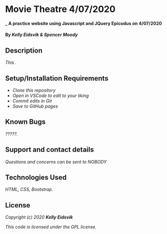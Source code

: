 # Movie Theatre 4/07/2020

#### _ A practice website using Javascript and JQuery Epicodus on 4/07/2020

#### By _**Kelly Eidsvik & Spencer Moody**_ 

## Description

_This ._

## Setup/Installation Requirements

* _Clone this repository_
* _Open in VSCode to edit to your liking_
* _Commit edits in Git_
* _Save to GitHub pages_

## Known Bugs

_?????._

## Support and contact details

_Questions and concerns can be sent to NOBODY_

## Technologies Used

_HTML, CSS, Bootstrap._

## License

_Copyright (c) 2020 **Kelly Eidsvik**_

_This code is licensed under the GPL license._